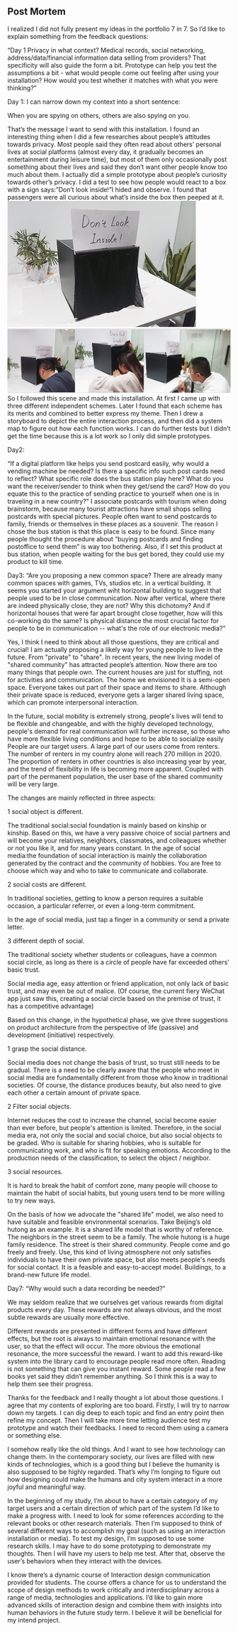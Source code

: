 ## Post Mortem

I realized I did not fully present my ideas in the portfolio 7 in 7. So I’d like to explain something from the feedback questions:

“Day 1 Privacy in what context? Medical records, social networking, address/data/financial information data selling from providers? That specificity will also guide the form a bit. Prototype can help you test the assumptions a bit - what would people come out feeling after using your installation? How would you test whether it matches with what you were thinking?”

Day 1: I can narrow down my context into a short sentence: 

When you are spying on others, others are also spying on you. 

That’s the message I want to send with this installation. I found an interesting thing when I did a few researches about people’s attitudes towards privacy. Most people said they often read about others’ personal lives at social platforms (almost every day, it gradually becomes an entertainment during leisure time), but most of them only occasionally post something about their lives and said they don’t want other people know too much about them. I actually did a simple prototype about people’s curiosity towards other’s privacy. I did a test to see how people would react to a box with a sign says:”Don’t look inside!”I hided and observe. I found that passengers were all curious about what’s inside the box then peeped at it. 
![peep](MG127.png)
![peep2](MG128.png)
So I followed this scene and made this installation. At first I came up with three different independent schemes. Later I found that each scheme has its merits and combined to better express my theme. Then I drew a storyboard to depict the entire interaction process, and then did a system map to figure out how each function works. I can do further tests but I didn’t get the time because this is a lot work so I only did simple prototypes.

Day2:

“If a digital platform like helps you send postcard easily, why would a vending machine be needed? Is there a specific info such post cards need to reflect? What specific role does the bus station play here? What do you want the receiver/sender to think when they get/send the card? How do you equate this to the practice of sending practice to yourself when one is in traveling in a new country?”
I associate postcards with tourism when doing brainstorm, because many tourist attractions have small shops selling postcards with special pictures. People often want to send postcards to family, friends or themselves in these places as a souvenir. The reason I chose the bus station is that this place is easy to be found. Since many people thought the procedure about “buying postcards and finding postoffice to send them” is way too bothering. Also, if I set this product at bus station, when people waiting for the bus get bored, they could use my product to kill time. 

Day3: “Are you proposing a new common space? There are already many common spaces with games, TVs, studios etc. in a vertical building. It seems you started your argument wiht horizontal building to suggest that people used to be in close communication. Now after vertical, where there are indeed physically close, they are not? Why this dichotomy? And if horizontal houses that were far apart brought close together, how will this co-working do the same? Is physical distance the most crucial factor for people to be in communication -- what's the role of our electronic media?”

Yes, I think I need to think about all those questions, they are critical and crucial!
I am actually proposing a likely way for young people to live in the future. From "private" to "share". In recent years, the new living model of "shared community" has attracted people’s attention. Now there are too many things that people own. The current houses are just for stuffing, not for activities and communication. The home we envisioned It is a semi-open space. Everyone takes out part of their space and items to share. Although their private space is reduced, everyone gets a larger shared living space, which can promote interpersonal interaction.

In the future, social mobility is extremely strong, people's lives will tend to be flexible and changeable, and with the highly developed technology, people's demand for real communication will further increase, so those who have more flexible living conditions and hope to be able to socialize easily People are our target users.
A large part of our users come from renters. The number of renters in my country alone will reach 270 million in 2020. The proportion of renters in other countries is also increasing year by year, and the trend of flexibility in life is becoming more apparent. Coupled with part of the permanent population, the user base of the shared community will be very large.

The changes are mainly reflected in three aspects:

1 social object is different.

The traditional social:social foundation is mainly based on kinship or kinship. Based on this, we have a very passive choice of social partners and will become your relatives, neighbors, classmates, and colleagues whether or not you like it, and for many years constant.
In the age of social media:the foundation of social interaction is mainly the collaboration generated by the contract and the community of hobbies. You are free to choose which way and who to take to communicate and collaborate.

2 social costs are different.

In traditional societies, getting to know a person requires a suitable occasion, a particular referrer, or even a long-term commitment.

In the age of social media, just tap a finger in a community or send a private letter.

3 different depth of social.

The traditional society whether students or colleagues, have a common social circle, as long as there is a circle of people have far exceeded others' basic trust.

Social media age, easy attention or friend application, not only lack of basic trust, and may even be out of malice. (Of course, the current fiery WeChat app just saw this, creating a social circle based on the premise of trust, it has a competitive advantage)

Based on this change, in the hypothetical phase, we give three suggestions on product architecture from the perspective of life (passive) and development (initiative) respectively.

1 grasp the social distance. 

Social media does not change the basis of trust, so trust still needs to be gradual. There is a need to be clearly aware that the people who meet in social media are fundamentally different from those who know in traditional societies. Of course, the distance produces beauty, but also need to give each other a certain amount of private space.

2 Filter social objects. 

Internet reduces the cost to increase the channel, social become easier than ever before, but people's attention is limited. Therefore, in the social media era, not only the social and social choice, but also social objects to be graded. Who is suitable for sharing hobbies, who is suitable for communicating work, and who is fit for speaking emotions. According to the production needs of the classification, to select the object / neighbor.

3 social resources. 

It is hard to break the habit of comfort zone, many people will choose to maintain the habit of social habits, but young users tend to be more willing to try new ways.

On the basis of how we advocate the "shared life" model, we also need to have suitable and feasible environmental scenarios. Take Beijing’s old hutong as an example. It is a shared life model that is worthy of reference. The neighbors in the street seem to be a family. The whole hutong is a huge family residence. The street is their shared community. People come and go freely and freely. Use, this kind of living atmosphere not only satisfies individuals to have their own private space, but also meets people's needs for social contact. It is a feasible and easy-to-accept model. Buildings, to a brand-new future life model.

Day7: “Why would such a data recording be needed?”

We may seldom realize that we ourselves get various rewards from digital products every day. These rewards are not always obvious, and the most subtle rewards are usually more effective.

Different rewards are presented in different forms and have different effects, but the root is always to maintain emotional resonance with the user, so that the effect will occur. The more obvious the emotional resonance, the more successful the reward. I want to add this reward-like system into the library card to encourage people read more often. Reading is not something that can give you instant reward. Some people read a few books yet said they didn’t remember anything. So I think this is a way to help them see their progress. 


Thanks for the feedback and I really thought a lot about those questions. I agree that my contents of exploring are too board. Firstly, I will try to narrow down my targets. I can dig deep to each topic and find an entry point then refine my concept. Then I will take more time letting audience test my prototype and watch their feedbacks. I need to record them using a camera or something else. 

I somehow really like the old things. And I want to see how technology can change them. In the contemporary society, our lives are filled with new kinds of technologies, which is a good thing but I believe the humanity is also supposed to be highly regarded. That’s why I’m longing to figure out how designing could make the humans and city system interact in a more joyful and meaningful way.

In the beginning of my study, I’m about to have a certain category of my target users and a certain direction of which part of the system I’d like to make a progress with. I need to look for some references according to the relevant books or other research materials. Then I’m supposed to think of several different ways to accomplish my goal (such as using an interaction installation or media). To test my design, I’m supposed to use some research skills. I may have to do some prototyping to demonstrate my thoughts. Then I will have my users to help me test. After that, observe the user’s behaviors when they interact with the devices.

I know there’s a dynamic course of Interaction design communication provided for students. The course offers a chance for us to understand the scope of design methods to work critically and interdisciplinary across a range of media, technologies and applications. I’d like to gain more advanced skills of interaction design and combine them with insights into human behaviors in the future study term. I believe it will be beneficial for my intend project.

